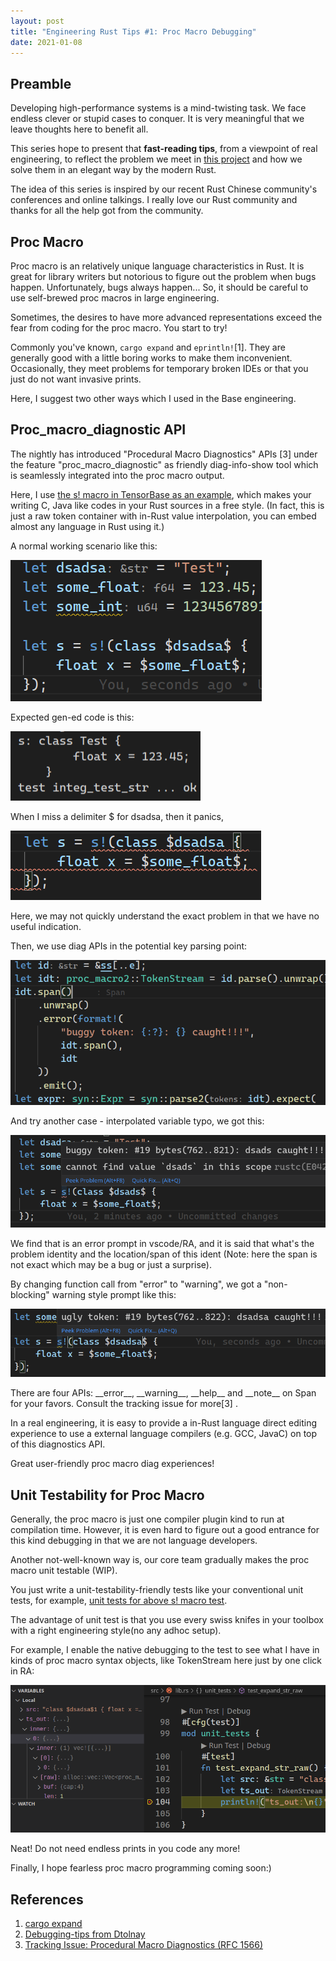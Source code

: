 ```yaml
---
layout: post
title: "Engineering Rust Tips #1: Proc Macro Debugging"
date: 2021-01-08
---
```


## Preamble
Developing high-performance systems is a mind-twisting task. We face endless clever or stupid cases to conquer. It is very meaningful that we leave thoughts here to benefit all.

This series hope to present that **fast-reading tips**, from a viewpoint of real engineering, to reflect the problem we meet in [this project](https://tensorbase.io/) and how we solve them in an elegant way by the modern Rust.

The idea of this series is inspired by our recent Rust Chinese community's conferences and online talkings. I really love our Rust community and thanks for all the help got from the community.


## Proc Macro
Proc macro is an relatively unique language characteristics in Rust. It is great for library writers but notorious to figure out the problem when bugs happen. Unfortunately, bugs always happen... So, it should be careful to use self-brewed proc macros in large engineering.

Sometimes, the desires to have more advanced representations exceed the fear from coding for the proc macro. You start to try!

Commonly you've known, ```cargo expand``` and ```eprintln!```[1]. They are generally good with a little boring works to make them inconvenient. Occasionally, they meet problems for temporary broken IDEs or that you just do not want invasive prints.

Here, I suggest two other ways which I used in the Base engineering.

## Proc_macro_diagnostic API

The nightly has introduced "Procedural Macro Diagnostics" APIs [3] under the feature "proc_macro_diagnostic" as friendly diag-info-show tool which is seamlessly integrated into the proc macro output.

Here, I use [the s! macro in TensorBase as an example](https://github.com/tensorbase/tensorbase/blob/812ade62dec267652cc21373bb5efddda9097925/crates/base/tests/proc_macro_tests.rs#L35), which makes your writing C, Java like codes in your Rust sources in a free style. (In fact, this is just a raw token container with in-Rust value interpolation, you can embed almost any language in Rust using it.)

A normal working scenario like this:

<div>
<img class="center_img" src="/img/eng_rust_tips_1/ok_java_code_in_rust.png"/>
</div>
<p/>
Expected gen-ed code is this:

<div>
<img class="center_img" src="/img/eng_rust_tips_1/ok_test_output.png"/>
</div>
<p/>
When I miss a delimiter $ for dsadsa, then it panics,

<div>
<img class="center_img" src="/img/eng_rust_tips_1/panic_java_in_rust.png"/>
</div>
<p/>
Here, we may not quickly understand the exact problem in that we have no useful indication.

Then, we use diag APIs in the potential key parsing point:

<div>
<img class="center_img_wider" src="/img/eng_rust_tips_1/use_pm_diag.png"/>
</div>
<p/>

And try another case - interpolated variable typo, we got this:
<p></p>
<div>
<img class="center_img_wider" src="/img/eng_rust_tips_1/proc_macro_diags_err_lite.png"/>
</div>
<p/>
We find that is an error prompt in vscode/RA, and it is said that what's the problem identity and the location/span of this ident (Note: here the span is not exact which may be a bug or just a surprise).

By changing function call from "error" to "warning", we got a "non-blocking" warning style prompt like this:
<p></p>
<div>
<img class="center_img_wider" src="/img/eng_rust_tips_1/proc_macro_diags_warn_lite.png"/>
</div>
<p/>
There are four APIs: __error__, __warning__, __help__ and __note__ on Span for your favors. Consult the tracking issue for more[3] .

In a real engineering, it is easy to provide a in-Rust language direct editing experience to use a external language compilers (e.g. GCC, JavaC) on top of this diagnostics API.

Great user-friendly proc macro diag experiences!


## Unit Testability for Proc Macro

Generally, the proc macro is just one compiler plugin kind to run at compilation time. However, it is even hard to figure out a good entrance for this kind debugging in that we are not language developers.

Another not-well-known way is, our core team gradually makes the proc macro unit testable (WIP). 

You just write a unit-testability-friendly tests like your conventional unit tests, for example, [unit tests for above s! macro test](https://github.com/tensorbase/tensorbase/blob/812ade62dec267652cc21373bb5efddda9097925/crates/base/proc_macro/src/lib.rs#L101).

The advantage of unit test is that you use every swiss knifes in your toolbox with a right engineering style(no any adhoc setup). 

For example, I enable the native debugging to the test to see what I have in kinds of proc macro syntax objects, like TokenStream here just by one click in RA:

<div>
<img class="center_img_wider" src="/img/eng_rust_tips_1/proc_marco_unit_test.png"/>
</div>
<p/>
Neat! Do not need endless prints in you code any more!

Finally, I hope fearless proc macro programming coming soon:)


## References
1. [cargo expand](https://github.com/dtolnay/cargo-expand)
2. [Debugging-tips from Dtolnay](https://github.com/dtolnay/proc-macro-workshop#debugging-tips)
3. [Tracking Issue: Procedural Macro Diagnostics (RFC 1566)](https://github.com/rust-lang/rust/issues/54140)
